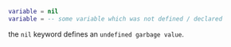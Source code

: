 ```lua
variable = nil
variable = -- some variable which was not defined / declared
```

the `nil` keyword defines an `undefined garbage value`.
